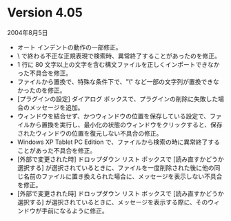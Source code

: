 # Version 4.05

2004年8月5日

- オート インデントの動作の一部修正。
- \ で終わる不正な正規表現で検索時、異常終了することがあったのを修正。
- 1 行に 80 文字以上の文字を含む構文ファイルを正しくインポートできなかった不具合を修正。
- ファイルから置換で、特殊な条件下で、"\\\" など一部の文字列が置換できなかったのを修正。
- \[プラグインの設定\] ダイアログ ボックスで、プラグインの削除に失敗した場合のメッセージを追加。
- ウィンドウを結合せず、かつウィンドウの位置を保存している設定で、ファイルから置換を実行し、最小化の状態のウィンドウをクリックすると、保存されたウィンドウの位置を復元しない不具合の修正。
- Windows XP Tablet PC Edition で、ファイルから検索の時に異常終了することがあった不具合を修正。
- \[外部で変更された時\] ドロップダウン リスト ボックスで \[読み直すかどうか選択する\] が選択されているときに、ファイルを一度削除された後に他の同じ名前のファイルに置き換えられた場合に、メッセージを表示しない不具合を修正。
- \[外部で変更された時\] ドロップダウン リスト ボックスで \[読み直すかどうか選択する\] が選択されているときに、メッセージを表示する際に、そのウィンドウが手前になるように修正。